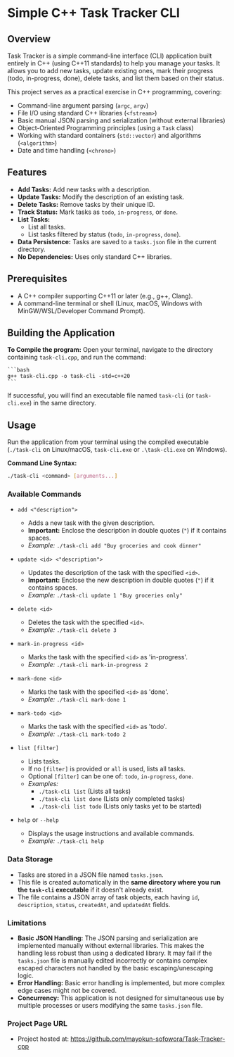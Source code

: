 # Simple C++ Task Tracker CLI

## Overview

Task Tracker is a simple command-line interface (CLI) application built entirely in C++ (using C++11 standards) to help you manage your tasks. It allows you to add new tasks, update existing ones, mark their progress (todo, in-progress, done), delete tasks, and list them based on their status.

This project serves as a practical exercise in C++ programming, covering:
*   Command-line argument parsing (`argc`, `argv`)
*   File I/O using standard C++ libraries (`<fstream>`)
*   Basic manual JSON parsing and serialization (without external libraries)
*   Object-Oriented Programming principles (using a `Task` class)
*   Working with standard containers (`std::vector`) and algorithms (`<algorithm>`)
*   Date and time handling (`<chrono>`)

## Features

*   **Add Tasks:** Add new tasks with a description.
*   **Update Tasks:** Modify the description of an existing task.
*   **Delete Tasks:** Remove tasks by their unique ID.
*   **Track Status:** Mark tasks as `todo`, `in-progress`, or `done`.
*   **List Tasks:**
    *   List all tasks.
    *   List tasks filtered by status (`todo`, `in-progress`, `done`).
*   **Data Persistence:** Tasks are saved to a `tasks.json` file in the current directory.
*   **No Dependencies:** Uses only standard C++ libraries.

## Prerequisites

*   A C++ compiler supporting C++11 or later (e.g., g++, Clang).
*   A command-line terminal or shell (Linux, macOS, Windows with MinGW/WSL/Developer Command Prompt).

## Building the Application

**To Compile the program:** Open your terminal, navigate to the directory containing `task-cli.cpp`, and run the command:

    ```bash
    g++ task-cli.cpp -o task-cli -std=c++20
    ```    
If successful, you will find an executable file named `task-cli` (or `task-cli.exe`) in the same directory.

## Usage

Run the application from your terminal using the compiled executable (`./task-cli` on Linux/macOS, `task-cli.exe` or `.\task-cli.exe` on Windows).

**Command Line Syntax:**

```bash
./task-cli <command> [arguments...]
```

### Available Commands

*   `add <"description">`
    *   Adds a new task with the given description.
    *   **Important:** Enclose the description in double quotes (`"`) if it contains spaces.
    *   *Example:* `./task-cli add "Buy groceries and cook dinner"`

*   `update <id> <"description">`
    *   Updates the description of the task with the specified `<id>`.
    *   **Important:** Enclose the new description in double quotes (`"`) if it contains spaces.
    *   *Example:* `./task-cli update 1 "Buy groceries only"`

*   `delete <id>`
    *   Deletes the task with the specified `<id>`.
    *   *Example:* `./task-cli delete 3`

*   `mark-in-progress <id>`
    *   Marks the task with the specified `<id>` as 'in-progress'.
    *   *Example:* `./task-cli mark-in-progress 2`

*   `mark-done <id>`
    *   Marks the task with the specified `<id>` as 'done'.
    *   *Example:* `./task-cli mark-done 1`

*   `mark-todo <id>`
    *   Marks the task with the specified `<id>` as 'todo'.
    *   *Example:* `./task-cli mark-todo 2`

*   `list [filter]`
    *   Lists tasks.
    *   If no `[filter]` is provided or `all` is used, lists all tasks.
    *   Optional `[filter]` can be one of: `todo`, `in-progress`, `done`.
    *   *Examples:*
        *   `./task-cli list` (Lists all tasks)
        *   `./task-cli list done` (Lists only completed tasks)
        *   `./task-cli list todo` (Lists only tasks yet to be started)

*   `help` or `--help`
    *   Displays the usage instructions and available commands.
    *   *Example:* `./task-cli help`

### Data Storage

*   Tasks are stored in a JSON file named `tasks.json`.
*   This file is created automatically in the **same directory where you run the `task-cli` executable** if it doesn't already exist.
*   The file contains a JSON array of task objects, each having `id`, `description`, `status`, `createdAt`, and `updatedAt` fields.

### Limitations

*   **Basic JSON Handling:** The JSON parsing and serialization are implemented manually without external libraries. This makes the handling less robust than using a dedicated library. It may fail if the `tasks.json` file is manually edited incorrectly or contains complex escaped characters not handled by the basic escaping/unescaping logic.
*   **Error Handling:** Basic error handling is implemented, but more complex edge cases might not be covered.
*   **Concurrency:** This application is not designed for simultaneous use by multiple processes or users modifying the same `tasks.json` file.

### Project Page URL

*  Project hosted at: https://github.com/mayokun-sofowora/Task-Tracker-cpp
